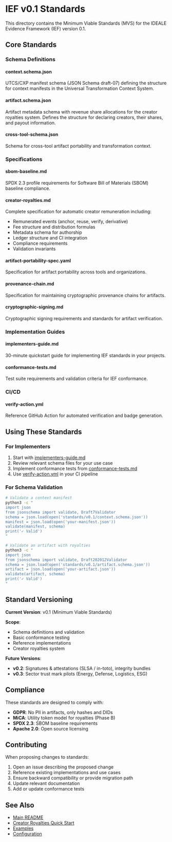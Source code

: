 # IEF v0.1 Standards

This directory contains the Minimum Viable Standards (MVS) for the IDEALE Evidence Framework (IEF) version 0.1.

## Core Standards

### Schema Definitions

#### context.schema.json
UTCS/CXP manifest schema (JSON Schema draft-07) defining the structure for context manifests in the Universal Transformation Context System.

#### artifact.schema.json
Artifact metadata schema with revenue share allocations for the creator royalties system. Defines the structure for declaring creators, their shares, and payout information.

#### cross-tool-schema.json
Schema for cross-tool artifact portability and transformation context.

### Specifications

#### sbom-baseline.md
SPDX 2.3 profile requirements for Software Bill of Materials (SBOM) baseline compliance.

#### creator-royalties.md
Complete specification for automatic creator remuneration including:
- Remunerated events (anchor, reuse, verify, derivative)
- Fee structure and distribution formulas
- Metadata schema for authorship
- Ledger structure and CI integration
- Compliance requirements
- Validation invariants

#### artifact-portability-spec.yaml
Specification for artifact portability across tools and organizations.

#### provenance-chain.md
Specification for maintaining cryptographic provenance chains for artifacts.

#### cryptographic-signing.md
Cryptographic signing requirements and standards for artifact verification.

### Implementation Guides

#### implementers-guide.md
30-minute quickstart guide for implementing IEF standards in your projects.

#### conformance-tests.md
Test suite requirements and validation criteria for IEF conformance.

### CI/CD

#### verify-action.yml
Reference GitHub Action for automated verification and badge generation.

## Using These Standards

### For Implementers

1. Start with [implementers-guide.md](implementers-guide.md)
2. Review relevant schema files for your use case
3. Implement conformance tests from [conformance-tests.md](conformance-tests.md)
4. Use [verify-action.yml](verify-action.yml) in your CI pipeline

### For Schema Validation

```bash
# Validate a context manifest
python3 -c "
import json
from jsonschema import validate, Draft7Validator
schema = json.load(open('standards/v0.1/context.schema.json'))
manifest = json.load(open('your-manifest.json'))
validate(manifest, schema)
print('✓ Valid')
"

# Validate an artifact with royalties
python3 -c "
import json
from jsonschema import validate, Draft202012Validator
schema = json.load(open('standards/v0.1/artifact.schema.json'))
artifact = json.load(open('your-artifact.json'))
validate(artifact, schema)
print('✓ Valid')
"
```

## Standard Versioning

**Current Version**: v0.1 (Minimum Viable Standards)

**Scope**:
- Schema definitions and validation
- Basic conformance testing
- Reference implementations
- Creator royalties system

**Future Versions**:
- **v0.2**: Signatures & attestations (SLSA / in-toto), integrity bundles
- **v0.3**: Sector trust mark pilots (Energy, Defense, Logistics, ESG)

## Compliance

These standards are designed to comply with:
- **GDPR**: No PII in artifacts, only hashes and DIDs
- **MiCA**: Utility token model for royalties (Phase B)
- **SPDX 2.3**: SBOM baseline requirements
- **Apache 2.0**: Open source licensing

## Contributing

When proposing changes to standards:

1. Open an issue describing the proposed change
2. Reference existing implementations and use cases
3. Ensure backward compatibility or provide migration path
4. Update relevant documentation
5. Add or update conformance tests

## See Also

- [Main README](../../README.md)
- [Creator Royalties Quick Start](../../docs/ROYALTIES_QUICKSTART.md)
- [Examples](../../examples/royalties/README.md)
- [Configuration](../../config/README.md)
